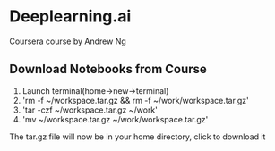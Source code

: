 # Deeplearning.ai
Coursera course by Andrew Ng

## Download Notebooks from Course
   1. Launch terminal(home->new->terminal)
   2. 'rm -f ~/workspace.tar.gz && rm -f ~/work/workspace.tar.gz'
   3. 'tar -czf ~/workspace.tar.gz ~/work'
   4. 'mv ~/workspace.tar.gz ~/work/workspace.tar.gz'

The tar.gz file will now be in your home directory, click to download it
